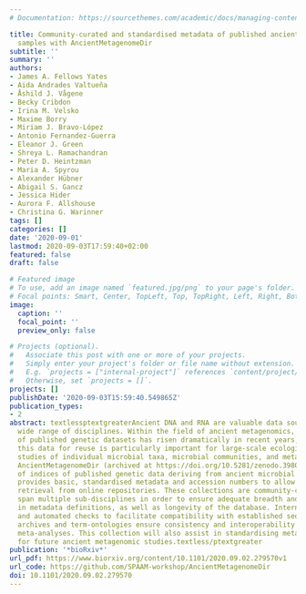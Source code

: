 ```yaml
---
# Documentation: https://sourcethemes.com/academic/docs/managing-content/

title: Community-curated and standardised metadata of published ancient metagenomic
  samples with AncientMetagenomeDir
subtitle: ''
summary: ''
authors:
- James A. Fellows Yates
- Aida Andrades Valtueña
- Åshild J. Vågene
- Becky Cribdon
- Irina M. Velsko
- Maxime Borry
- Miriam J. Bravo-López
- Antonio Fernandez-Guerra
- Eleanor J. Green
- Shreya L. Ramachandran
- Peter D. Heintzman
- Maria A. Spyrou
- Alexander Hübner
- Abigail S. Gancz
- Jessica Hider
- Aurora F. Allshouse
- Christina G. Warinner
tags: []
categories: []
date: '2020-09-01'
lastmod: 2020-09-03T17:59:40+02:00
featured: false
draft: false

# Featured image
# To use, add an image named `featured.jpg/png` to your page's folder.
# Focal points: Smart, Center, TopLeft, Top, TopRight, Left, Right, BottomLeft, Bottom, BottomRight.
image:
  caption: ''
  focal_point: ''
  preview_only: false

# Projects (optional).
#   Associate this post with one or more of your projects.
#   Simply enter your project's folder or file name without extension.
#   E.g. `projects = ["internal-project"]` references `content/project/deep-learning/index.md`.
#   Otherwise, set `projects = []`.
projects: []
publishDate: '2020-09-03T15:59:40.549865Z'
publication_types:
- 2
abstract: textlessptextgreaterAncient DNA and RNA are valuable data sources for a
  wide range of disciplines. Within the field of ancient metagenomics, the number
  of published genetic datasets has risen dramatically in recent years, and tracking
  this data for reuse is particularly important for large-scale ecological and evolutionary
  studies of individual microbial taxa, microbial communities, and metagenomic assemblages.
  AncientMetagenomeDir (archived at https://doi.org/10.5281/zenodo.3980834) is a collection
  of indices of published genetic data deriving from ancient microbial samples that
  provides basic, standardised metadata and accession numbers to allow rapid data
  retrieval from online repositories. These collections are community-curated and
  span multiple sub-disciplines in order to ensure adequate breadth and consensus
  in metadata definitions, as well as longevity of the database. Internal guidelines
  and automated checks to facilitate compatibility with established sequence-read
  archives and term-ontologies ensure consistency and interoperability for future
  meta-analyses. This collection will also assist in standardising metadata reporting
  for future ancient metagenomic studies.textless/ptextgreater
publication: '*bioRxiv*'
url_pdf: https://www.biorxiv.org/content/10.1101/2020.09.02.279570v1
url_code: https://github.com/SPAAM-workshop/AncientMetagenomeDir
doi: 10.1101/2020.09.02.279570
---
```

